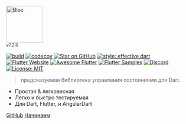 <img src="https://raw.githubusercontent.com/mit-73/true_bloc/master/docs/assets/bloc_logo_full.png" height="100" alt="Bloc" /><br/><small>v7.2.0</small>

[![build](https://github.com/mit-73/true_bloc/workflows/build/badge.svg)](https://github.com/mit-73/true_bloc/actions)
[![codecov](https://codecov.io/gh/mit-73/true_bloc/branch/master/graph/badge.svg)](https://codecov.io/gh/mit-73/true_bloc)
[![Star on GitHub](https://img.shields.io/github/stars/mit-73/true_bloc.svg?style=flat&logo=github&colorB=deeppink&label=stars)](https://github.com/mit-73/true_bloc)
[![style: effective dart](https://img.shields.io/badge/style-effective_dart-40c4ff.svg)](https://github.com/tenhobi/effective_dart)
[![Flutter Website](https://img.shields.io/badge/flutter-website-deepskyblue.svg)](https://flutter.dev/docs/development/data-and-backend/state-mgmt/options#bloc--rx)
[![Awesome Flutter](https://img.shields.io/badge/awesome-flutter-blue.svg?longCache=true)](https://github.com/Solido/awesome-flutter#standard)
[![Flutter Samples](https://img.shields.io/badge/flutter-samples-teal.svg?longCache=true)](http://fluttersamples.com)
[![Discord](https://img.shields.io/discord/649708778631200778.svg?logo=discord&color=blue)](https://discord.gg/true_bloc)
[![License: MIT](https://img.shields.io/badge/license-MIT-purple.svg)](https://opensource.org/licenses/MIT)

> предсказуемая библиотека управления состояниями для Dart.

- Простая & легковесная
- Легко и быстро тестируемая
- Для Dart, Flutter, и AngularDart

[GitHub](https://github.com/mit-73/true_bloc/)
[Начинаем](ru/gettingstarted.md)
